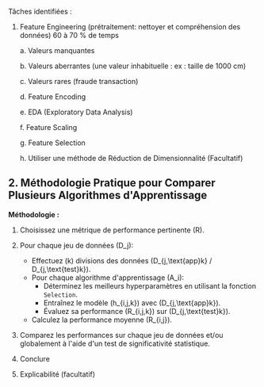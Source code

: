 Tâches identifiées : 

1. Feature Engineering (prétraitement: nettoyer et compréhension des données) 60 à 70 % de temps

    a. Valeurs manquantes

    b. Valeurs aberrantes (une valeur inhabituelle : ex : taille de 1000 cm)

    c. Valeurs rares (fraude transaction)

    d. Feature Encoding

    e. EDA (Exploratory Data Analysis)

    f. Feature Scaling

    g. Feature Selection

    h. Utiliser une méthode de Réduction de Dimensionnalité (Facultatif)

## 2. Méthodologie Pratique pour Comparer Plusieurs Algorithmes d'Apprentissage

**Méthodologie :**
1. Choisissez une métrique de performance pertinente \(R\).
2. Pour chaque jeu de données \(D_j\):
   - Effectuez \(k\) divisions des données \(D_{j,\text{app}k} / D_{j,\text{test}k}\).
   - Pour chaque algorithme d'apprentissage \(A_i\):
     - Déterminez les meilleurs hyperparamètres en utilisant la fonction `Selection`.
     - Entraînez le modèle \(h_{i,j,k}\) avec \(D_{j,\text{app}k}\).
     - Évaluez sa performance \(R_{i,j,k}\) sur \(D_{j,\text{test}k}\).
   - Calculez la performance moyenne \(R_{i,j}\).
    
3. Comparez les performances sur chaque jeu de données et/ou globalement à l'aide d'un test de significativité statistique.

4. Conclure

5. Explicabilité (facultatif)

